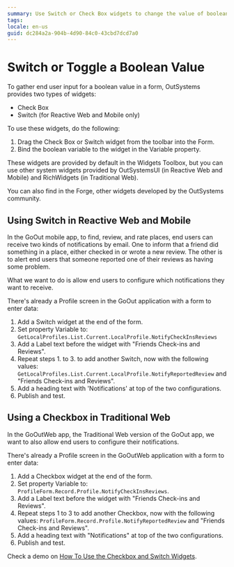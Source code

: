 ```yaml
---
summary: Use Switch or Check Box widgets to change the value of boolean variables.
tags:
locale: en-us
guid: dc284a2a-904b-4d90-84c0-43cbd7dcd7a0
---
```


# Switch or Toggle a Boolean Value

To gather end user input for a boolean value in a form, OutSystems provides two types of widgets:

*  Check Box
*  Switch (for Reactive Web and Mobile only)

To use these widgets, do the following:

1. Drag the Check Box or Switch widget from the toolbar into the Form.
1. Bind the boolean variable to the widget in the Variable property. 

These widgets are provided by default in the Widgets Toolbox, but you can use other system widgets provided by OutSystemsUI (in Reactive Web and Mobile) and RichWidgets (in Traditional Web).

You can also find in the Forge, other widgets developed by the OutSystems community.

## Using Switch in Reactive Web and Mobile

In the GoOut mobile app, to find, review, and rate places, end users can receive two kinds of notifications by email. One to inform that a friend did something in a place, either checked in or wrote a new review. The other is to alert end users that someone reported one of their reviews as having some problem.

What we want to do is allow end users to configure which notifications they want to receive.

There's already a Profile screen in the GoOut application with a form to enter data:

1. Add a Switch widget at the end of the form.
1. Set property Variable to: `GetLocalProfiles.List.Current.LocalProfile.NotifyCheckInsReviews`
1. Add a Label text before the widget with "Friends Check-ins and Reviews".
1. Repeat steps 1. to 3. to add another Switch, now with the following values: `GetLocalProfiles.List.Current.LocalProfile.NotifyReportedReview` and "Friends Check-ins and Reviews".
1. Add a heading text with 'Notifications' at top of the two configurations. 
1. Publish and test.


## Using a Checkbox in Traditional Web

In the GoOutWeb app, the Traditional Web version of the GoOut app, we want to also allow end users to configure their notifications.

There's already a Profile screen in the GoOutWeb application with a form to enter data:

1. Add a Checkbox widget at the end of the form. 
1. Set property Variable to: `ProfileForm.Record.Profile.NotifyCheckInsReviews`.
1. Add a Label text before the widget with "Friends Check-ins and Reviews".
1. Repeat steps 1 to 3 to add another Checkbox, now with the following values: `ProfileForm.Record.Profile.NotifyReportedReview` and "Friends Check-ins and Reviews".
1. Add a heading text with "Notifications" at top of the two configurations.
1. Publish and test.


Check a demo on [How To Use the Checkbox and Switch Widgets](https://www.outsystems.com/training/lesson/1959/demo-how-to-use-the-checkbox-and-switch-widgets?LearningPathId=1).
